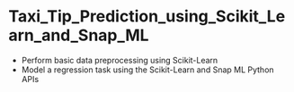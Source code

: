 # Taxi_Tip_Prediction_using_Scikit_Learn_and_Snap_ML
* Perform basic data preprocessing using Scikit-Learn
* Model a regression task using the Scikit-Learn and Snap ML Python APIs
